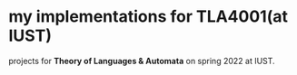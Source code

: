 # my implementations for TLA4001(at IUST)

projects for  **Theory of Languages & Automata**  on spring 2022 at IUST. 
